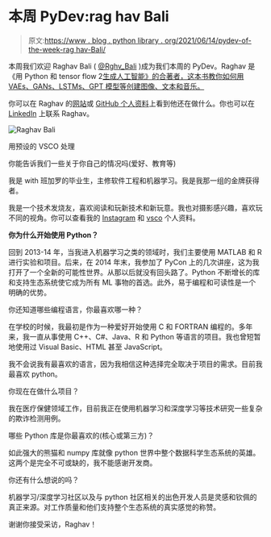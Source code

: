 # 本周 PyDev:rag hav Bali

> 原文:[https://www . blog . python library . org/2021/06/14/pydev-of-the-week-rag hav-Bali/](https://www.blog.pythonlibrary.org/2021/06/14/pydev-of-the-week-raghav-bali/)

本周我们欢迎 Raghav Bali ( [@Rghv_Bali](https://twitter.com/Rghv_Bali) )成为我们本周的 PyDev。Raghav 是《用 Python 和 tensor flow 2[生成人工智能》的合著者，这本书教你如何用 VAEs、GANs、LSTMs、GPT 模型等创建图像、文本和音乐。](https://amzn.to/3wLQvZ8)

你可以在 Raghav 的[网站](https://raghavbali.github.io/)或 [GitHub 个人资料](https://github.com/raghavbali)上看到他还在做什么。你也可以在 [LinkedIn](https://www.linkedin.com/in/baliraghav/) 上联系 Raghav。

![ Raghav Bali](../Images/2c07d9905044a7c94daa90386974d14c.png)

用预设的 VSCO 处理

你能告诉我们一些关于你自己的情况吗(爱好、教育等)

我是 with 班加罗的毕业生，主修软件工程和机器学习。我是我那一组的金牌获得者。

我是一个技术发烧友，喜欢阅读和玩新技术和新玩意。我也对摄影感兴趣，喜欢玩不同的视角。你可以查看我的 [Instagram](https://www.instagram.com/raghavbali/) 和 [vsco](https://vsco.co/raghavbali/gallery) 个人资料。

**你为什么开始使用 Python？**

回到 2013-14 年，当我进入机器学习之类的领域时，我们主要使用 MATLAB 和 R 进行实验和项目。后来，在 2014 年末，我参加了 PyCon 上的几次讲座，这为我打开了一个全新的可能性世界。从那以后就没有回头路了。Python 不断增长的库和支持生态系统使它成为所有 ML 事物的首选。此外，易于编程和可读性是一个明确的优势。

你还知道哪些编程语言，你最喜欢哪一种？

在学校的时候，我最初是作为一种爱好开始使用 C 和 FORTRAN 编程的。多年来，我一直从事使用 C++、C#、Java、R 和 Python 等语言的项目。我也曾短暂地使用过 Visual Basic、HTML 甚至 JavaScript。

我不会说我有最喜欢的语言，因为我相信这种选择完全取决于项目的需求。目前我最喜欢 python。

你现在在做什么项目？

我在医疗保健领域工作，目前我正在使用机器学习和深度学习等技术研究一些复杂的欺诈检测用例。

哪些 Python 库是你最喜欢的(核心或第三方)？

如此强大的熊猫和 numpy 库就像 python 世界中整个数据科学生态系统的英雄。这两个是完全不可或缺的，我不能感谢开发商。

你还有什么想说的吗？

机器学习/深度学习社区以及与 python 社区相关的出色开发人员是灵感和钦佩的真正来源。对工作质量和他们支持整个生态系统的真实感觉的称赞。

谢谢你接受采访，Raghav！